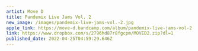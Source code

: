 ```yaml
---
artist: Move D
title: Pandemix Live Jams Vol. 2
new_image: /images/pandemix-live-jams-vol.-2.jpg
apple_link: https://move-d.bandcamp.com/album/pandemix-live-jams-vol-2
link: https://www.dropbox.com/s/2796hd87r8fgcpm/MOVED2.zip?dl=1
published_date: 2022-04-25T04:59:29.646Z
---
```

